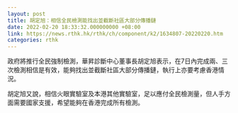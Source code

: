 ```yaml
---
layout: post
title: 胡定旭：相信全民檢測能找出並截斷社區大部分傳播鏈
date: 2022-02-20 18:33:32.000000000 +08:00
link: https://news.rthk.hk/rthk/ch/component/k2/1634807-20220220.htm
categories: rthk
---
```


政府將推行全民強制檢測，華昇診斷中心董事長胡定旭表示，在7日內完成兩、三次檢測相信是有效，能夠找出並截斷社區大部分傳播鏈，執行上亦要考慮香港情況。

胡定旭又說，相信火眼實驗室及本港其他實驗室，足以應付全民檢測量，但人手方面需要國家支援，希望能夠在香港完成所有檢測。
